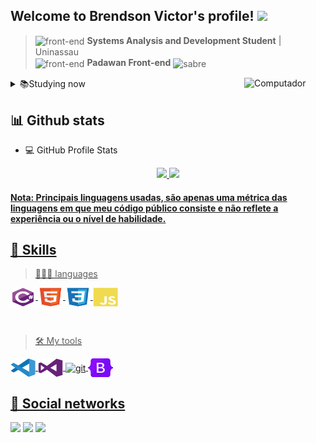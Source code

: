 
 ## Welcome to Brendson Victor's profile! <img src="https://media.giphy.com/media/hvRJCLFzcasrR4ia7z/giphy.gif" width="28">

> <img align="center" alt="front-end" height="27" width="35" src="https://cdn.discordapp.com/attachments/897931433841160192/897977434698305586/pngegg_1.png"> **Systems Analysis and Development Student** | Uninassau <br>
> <img align="center" alt="front-end" height="35" width="35" src="https://cdn.discordapp.com/attachments/897931433841160192/897969961459404800/toppng.com-yoda-cute-458x458.png"> **Padawan Front-end** <img align="center" alt="sabre" height="20" width="20" src="https://i.imgur.com/04PvTmR.png">


<img src="https://cdn.discordapp.com/attachments/696749484012601344/898373975397244938/pc.png" min-width="500px" max-width="500px" width="130px" align="right" alt="Computador">


<details>
<summary> 📚Studying now </summary> <br>
- 📗 C# <br>
- 📙 HTML <br>
- 📘 CSS <br>
- 📒 JavaScripit 
</details>

## 📊 Github stats
- 💻 GitHub Profile Stats

<div align="center">

  <a href="https://github.com/br3ndson">
  <img height="146em" src="https://github-readme-stats.vercel.app/api?username=br3nds0n&show_icons=true&theme=dark&include_all_commits=true&count_private=true"/>
  <img height="146em" src="https://github-readme-stats.vercel.app/api/top-langs/?username=br3nds0n&layout=compact&langs_count=7&theme=dark"/>   
   
</div>
  
  <h4> <b>Nota:</b> Principais linguagens usadas, são apenas uma métrica das linguagens em que meu código público consiste e não reflete a experiência ou o nível de habilidade.</h4>
 
  
## 🚀 Skills 
 
>👨🏽‍💻 languages 

 <p>
  <img align="center" alt="Csharp" height="30" width="40" src="https://raw.githubusercontent.com/devicons/devicon/master/icons/csharp/csharp-original.svg">
  <img align="center" alt="HTML" height="30" width="40" src="https://raw.githubusercontent.com/devicons/devicon/master/icons/html5/html5-original.svg">
  <img align="center" alt="CSS" height="30" width="40" src="https://raw.githubusercontent.com/devicons/devicon/master/icons/css3/css3-original.svg">
  <img align="center" alt="Js" height="30" width="40" src="https://raw.githubusercontent.com/devicons/devicon/master/icons/javascript/javascript-plain.svg">
 </p>
 
 <br/>
 
  > 🛠 My tools
 
 <p>
  
  <img align="center" alt="vs-code" height="30" width="40" src="https://github.com/devicons/devicon/blob/master/icons/vscode/vscode-original.svg">
  <img align="center" alt="vs" height="30" width="40" src="https://github.com/devicons/devicon/blob/master/icons/visualstudio/visualstudio-plain.svg">
  <img align="center" alt="git" height="30" width="40" src="https://raw.githubusercontent.com/jmnote/z-icons/master/svg/git.svg">
  <img align="center" alt="bootstrap" height="30" width="40" src="https://raw.githubusercontent.com/devicons/devicon/2ae2a900d2f041da66e950e4d48052658d850630/icons/bootstrap/bootstrap-original.svg">
  
 <p/>
 
## 📩 Social networks

[gmail]: https//mailto:brendson.net@gmail.com
[linkedin]: https://www.linkedin.com/in/brendson-victor-da-silva-campos-05a47a208/
[instagram]: https://instagram.com/breendson/

<p align="left">
   <a href="https://instagram.com/breendson/" alt="Instagram">
  <img src="https://img.shields.io/badge/-Instagram-DF0174?style=flat-square&labelColor=DF0174&logo=instagram&logoColor=white&link=[instagram]"/></a>
  
   <a href="https://www.linkedin.com/in/brendson-victor-da-silva-campos-05a47a208/" alt="Linkedin">
  <img src="https://img.shields.io/badge/-Linkedin-0e76a8?style=flat-square&logo=Linkedin&logoColor=white&link=[linkedin]" /></a>                                                                                                                                            
   
  <a href="mailto:brendson.net@gmail.com" alt="Gmail">
  <img src="https://img.shields.io/badge/-Gmail-FF0000?style=flat-square&labelColor=FF0000&logo=gmail&logoColor=white&link=[gmail]" /></a>
  
</p> 
